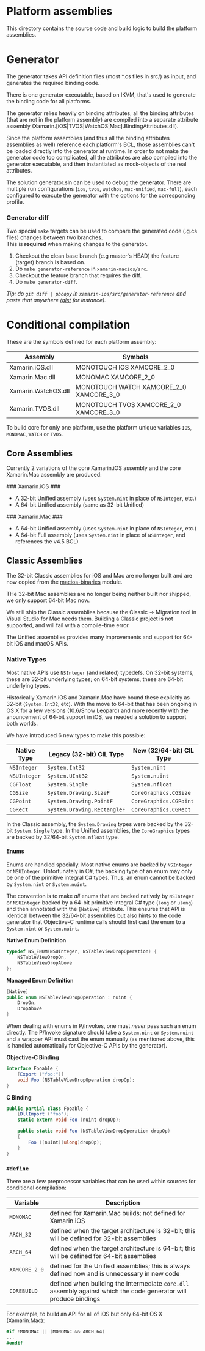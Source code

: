 Platform assemblies
===================

This directory contains the source code and build logic to build the platform assemblies.

Generator
=========

The generator takes API definition files (most *.cs files in src/) as input,
and generates the required binding code.

There is one generator executable, based on IKVM, that's used to generate the
binding code for all platforms.

The generator relies heavily on binding attributes; all the binding attributes
(that are not in the platform assembly) are compiled into a separate attribute
assembly (Xamarin.[iOS|TVOS|WatchOS|Mac].BindingAttributes.dll).

Since the platform assemblies (and thus all the binding attributes assemblies
as well) reference each platform's BCL, those assemblies can't be loaded
directly into the generator at runtime. In order to not make the generator
code too complicated, all the attributes are also compiled into the generator
executable, and then instantiated as mock-objects of the real attributes.

The solution generator.sln can be used to debug the generator. There are
multiple run configurations (`ios`, `tvos`, `watchos`, `mac-unified`,
`mac-full`), each configured to execute the generator with the options for the
corresponding profile.

### Generator diff

Two special `make` targets can be used to compare the generated code (.g.cs files) changes between two branches.  
This is **required** when making changes to the generator.

1. Checkout the clean base branch (e.g master's HEAD) the feature (target) branch is based on.
2. Do `make generator-reference` in `xamarin-macios/src`.
3. Checkout the feature branch that requires the diff.
4. Do `make generator-diff`.

*Tip: do `git diff | pbcopy` in `xamarin-ios/src/generator-reference` and paste that anywhere ([gist](https://gist.github.com) for instance).*

Conditional compilation
=======================

These are the symbols defined for each platform assembly:

| Assembly            | Symbols                                 |
| ------------------  | -----------                             |
| Xamarin.iOS.dll     | MONOTOUCH IOS XAMCORE_2_0               |
| Xamarin.Mac.dll     | MONOMAC XAMCORE_2_0                     |
| Xamarin.WatchOS.dll | MONOTOUCH WATCH XAMCORE_2_0 XAMCORE_3_0 |
| Xamarin.TVOS.dll    | MONOTOUCH TVOS XAMCORE_2_0 XAMCORE_3_0  |

To build core for only one platform, use the platform unique variables `IOS`, `MONOMAC`, `WATCH` or `TVOS`.

## Core Assemblies ##

Currently 2 variations of the core Xamarin.iOS assembly and the core
Xamarin.Mac assembly are produced:

### Xamarin.iOS ###

* A 32-bit Unified assembly (uses `System.nint` in place of `NSInteger`, etc.)
* A 64-bit Unified assembly (same as 32-bit Unified)

### Xamarin.Mac ###

* A 64-bit Unified assembly (uses `System.nint` in place of `NSInteger`, etc.)
* A 64-bit Full assembly (uses `System.nint` in place of `NSInteger`, and references the v4.5 BCL)

## Classic Assemblies ###

The 32-bit Classic assemblies for iOS and Mac are no longer built and are now
copied from the [macios-binaries](https://github.com/xamarin/macios-binaries)
module.

THe 32-bit Mac assemblies are no longer being neither built nor shipped, we
only support 64-bit Mac now.

We still ship the Classic assemblies because the Classic -> Migration tool in
Visual Studio for Mac needs them. Building a Classic project is not supported,
and will fail with a compile-time error.

The Unified assemblies provides many improvements and support for 64-bit
iOS and macOS APIs.

### Native Types ###

Most native APIs use `NSInteger` (and related) typedefs. On 32-bit systems,
these are 32-bit underlying types; on 64-bit systems, these are 64-bit
underlying types.

Historically Xamarin.iOS and Xamarin.Mac have bound these explicitly as 32-bit
(`System.Int32`, etc). With the move to 64-bit that has been ongoing in OS X
for a few versions (10.6/Snow Leopard) and more recently with the anouncement
of 64-bit support in iOS, we needed a solution to support both worlds.

We have introduced 6 new types to make this possible:

| Native Type   | Legacy (32-bit) CIL Type    | New (32/64-bit) CIL Type |
| ------------- | --------------------------- | ------------------------ |
| `NSInteger`   | `System.Int32`              | `System.nint`            |
| `NSUInteger`  | `System.UInt32`             | `System.nuint`           |
| `CGFloat`     | `System.Single`             | `System.nfloat`          |
| `CGSize`      | `System.Drawing.SizeF`      | `CoreGraphics.CGSize`    |
| `CGPoint`     | `System.Drawing.PointF`     | `CoreGraphics.CGPoint`   |
| `CGRect`      | `System.Drawing.RectangleF` | `CoreGraphics.CGRect`    |

In the Classic assembly, the `System.Drawing` types were backed by the 32-bit
`System.Single` type. In the Unified assemblies, the `CoreGraphics` types
are backed by 32/64-bit `System.nfloat` type.

#### Enums ####

Enums are handled specially. Most native enums are backed by `NSInteger` or
`NSUInteger`. Unfortunately in C#, the backing type of an enum may only be
one of the primitive integral C# types. Thus, an enum cannot be backed by
`System.nint` or `System.nuint`.

The convention is to make *all* enums that are backed natively by `NSInteger`
or `NSUInteger` backed by a 64-bit primitive integral C# type (`long` or
`ulong`) and then annotated with the `[Native]` attribute. This ensures that
API is identical between the 32/64-bit assemblies but also hints to the code
generator that Objective-C runtime calls should first cast the enum to a
`System.nint` or `System.nuint`.

**Native Enum Definition**

```c
typedef NS_ENUM(NSUInteger, NSTableViewDropOperation) {
	NSTableViewDropOn,
	NSTableViewDropAbove
};
```

**Managed Enum Definition**

```csharp
[Native]
public enum NSTableViewDropOperation : nuint {
	DropOn,
	DropAbove
}
```

When dealing with enums in P/Invokes, one must *never* pass such an enum directly.
The P/Invoke signature should take a `System.nint` or `System.nuint` and a
wrapper API must cast the enum manually (as mentioned above, this is handled
automatically for Objective-C APIs by the generator).

**Objective-C Binding**
```csharp
interface Fooable {
	[Export ("foo:")]
	void Foo (NSTableViewDropOperation dropOp);
}
```

**C Binding**

```csharp
public partial class Fooable {
	[DllImport ("foo")]
	static extern void Foo (nuint dropOp);

	public static void Foo (NSTableViewDropOperation dropOp)
	{
		Foo ((nuint)(ulong)dropOp);
	}
}
```

### `#define` ###

There are a few preprocessor variables that can be used within sources for
conditional compilation:

| Variable  | Description |
| --------- | ------------|
| `MONOMAC` | defined for Xamarin.Mac builds; not defined for Xamarin.iOS |
| `ARCH_32` | defined when the target architecture is 32-bit; this will be defined for 32-bit assemblies |
| `ARCH_64` | defined when the target architecture is 64-bit; this will be defined for 64-bit assemblies |
| `XAMCORE_2_0` | defined for the Unified assemblies; this is always defined now and is unnecessary in new code |
| `COREBUILD` | defined when building the intermediate `core.dll` assembly against which the code generator will produce bindings |

For example, to build an API for all of iOS but only 64-bit OS X (Xamarin.Mac):

```csharp
#if !MONOMAC || (MONOMAC && ARCH_64)
...
#endif
```
